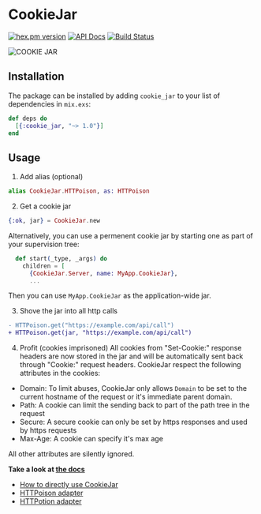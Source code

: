 # CookieJar

[![hex.pm version](https://img.shields.io/hexpm/v/cookie_jar.svg?style=flat)](https://hex.pm/packages/cookie_jar)
[![API Docs](https://img.shields.io/badge/api-docs-blue.svg?style=flat)](https://hexdocs.pm/cookie_jar/)
[![Build Status](https://secure.travis-ci.org/princemaple/cookie_jar.svg?branch=master
"Build Status")](https://travis-ci.org/princemaple/cookie_jar)

![COOKIE JAR](https://cloud.githubusercontent.com/assets/1329716/22807691/5fe454d6-ef7c-11e6-8e0b-30aca685c83a.jpg)

## Installation

The package can be installed
by adding `cookie_jar` to your list of dependencies in `mix.exs`:

```elixir
def deps do
  [{:cookie_jar, "~> 1.0"}]
end
```

## Usage

1. Add alias (optional)
```elixir
alias CookieJar.HTTPoison, as: HTTPoison
```

2. Get a cookie jar
```elixir
{:ok, jar} = CookieJar.new
```

Alternatively, you can use a permenent cookie jar by starting one as part of your supervision tree:
```elixir
  def start(_type, _args) do
    children = [
	  {CookieJar.Server, name: MyApp.CookieJar},
	  ...
```
Then you can use `MyApp.CookieJar` as the application-wide jar.

3. Shove the jar into all http calls
```diff
- HTTPoison.get("https://example.com/api/call")
+ HTTPoison.get(jar, "https://example.com/api/call")
```

4. Profit (cookies imprisoned)
All cookies from "Set-Cookie:" response headers are now stored in the jar and will be automatically sent back through "Cookie:" request headers. CookieJar respect the following attributes in the cookies:

* Domain: To limit abuses, CookieJar only allows `Domain` to be set to the current hostname of the request or it's immediate parent domain.
* Path: A cookie can limit the sending back to part of the path tree in the request
* Secure: A secure cookie can only be set by https responses and used by https requests
* Max-Age: A cookie can specify it's max age

All other attributes are silently ignored.

**Take a look at [the docs](https://hexdocs.pm/cookie_jar)**
- [How to directly use CookieJar](https://hexdocs.pm/cookie_jar/CookieJar.html#content)
- [HTTPoison adapter](https://hexdocs.pm/cookie_jar/CookieJar.HTTPoison.html#content)
- [HTTPotion adapter](https://hexdocs.pm/cookie_jar/CookieJar.HTTPotion.html#content)
